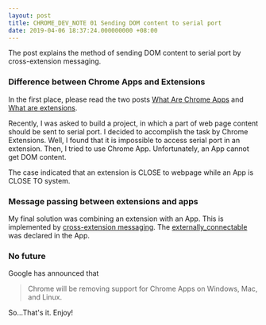 ```yaml
---
layout: post
title: CHROME_DEV_NOTE 01 Sending DOM content to serial port
date: 2019-04-06 18:37:24.000000000 +08:00
---
```



The post explains the method of sending DOM content to serial port by cross-extension messaging.

### Difference between Chrome Apps and Extensions

In the first place, please read the two posts [What Are Chrome Apps](https://developer.chrome.com/apps/about_apps) and [What are extensions](https://developer.chrome.com/extensions).

Recently, I was asked to build a project,
in which a part of web page content should be sent to serial port.
I decided to accomplish the task by Chrome Extensions.
Well, 
I found that it is impossible to access serial port in an extension.
Then, 
I tried to use Chrome App.
Unfortunately,
an App cannot get DOM content.

The case indicated that
an extension is CLOSE to webpage
while an App is CLOSE TO system.

### Message passing between extensions and apps

My final solution was
combining an extension with an App.
This is implemented by [cross-extension messaging](https://developer.chrome.com/extensions/messaging#external).
The [externally_connectable](https://developer.chrome.com/apps/manifest/externally_connectable) was declared in the App.

### No future
Google has announced that
> Chrome will be removing support for Chrome Apps on Windows, Mac, and Linux. 

So...That's it. Enjoy!
